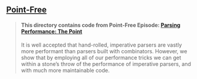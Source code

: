 ## [Point-Free](https://www.pointfree.co)

> #### This directory contains code from Point-Free Episode: [Parsing Performance: The Point](https://www.pointfree.co/episodes/ep130-the-point)
>
> It is well accepted that hand-rolled, imperative parsers are vastly more performant than parsers built with combinators. However, we show that by employing all of our performance tricks we can get within a stone’s throw of the performance of imperative parsers, and with much more maintainable code.

